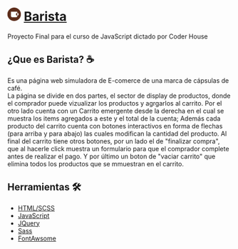  # <img src="https://github.com/Laraconverso/Barista/blob/main/img/logomorarron.png" width="30"/> [Barista](https://laraconverso.github.io/Barista/) 
Proyecto Final para el curso de JavaScript dictado por Coder House 

 ## ¿Que es Barista? ☕️
Es una página web simuladora de E-comerce de una marca de cápsulas de café.  
La página se divide en dos partes, el sector de display de productos, donde el comprador puede vizualizar los productos y agrgarlos al carrito.
Por el otro lado cuenta con un Carrito emergente desde la derecha en el cual se muestra los items agregados a este y el total de la cuenta; Además cada producto del carrito cuenta con botones interactivos en forma de flechas (para arriba y para abajo) las cuales modifican la cantidad del producto.
Al final del carrito tiene otros botones, por un lado el de "finalizar compra", que al hacerle click muestra un formulario para que el comprador complete antes de realizar el pago. Y por último un boton de "vaciar carrito" que elimina todos los productos que se mmuestran en el carrito.

## Herramientas 🛠

* [HTML/SCSS](https://sass-lang.com/)
* [JavaScript](https://www.javascript.com/) 
* [JQuery](https://jquery.com) 
* [Sass](https://sass-lang.com/)
* [FontAwsome](https://fontawesome.com/) 
